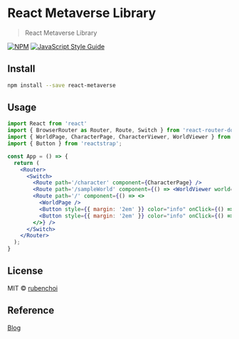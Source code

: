 # React Metaverse Library

> React Metaverse Library 

[![NPM](https://img.shields.io/npm/v/react-metaverse.svg)](https://www.npmjs.com/package/react-metaverse) [![JavaScript Style Guide](https://img.shields.io/badge/code_style-standard-brightgreen.svg)](https://standardjs.com)

## Install

```bash
npm install --save react-metaverse
```

## Usage

```jsx
import React from 'react'
import { BrowserRouter as Router, Route, Switch } from 'react-router-dom';
import { WorldPage, CharacterPage, CharacterViewer, WorldViewer } from 'react-metaverse'
import { Button } from 'reactstrap';

const App = () => {
  return (
    <Router>
      <Switch>
        <Route path='/character' component={CharacterPage} />
        <Route path='/sampleWorld' component={() => <WorldViewer world={'sample.fbx'} scale={0.05} hdri={'small_harbor_01_1k.hdr'} />} />
        <Route path='/' component={() => <>
          <WorldPage />
          <Button style={{ margin: '2em' }} color="info" onClick={() => window.location.href = '/character'}>Charater Viewer</Button>
          <Button style={{ margin: '2em' }} color="info" onClick={() => window.location.href = '/sampleWorld'}>Sample World</Button>
        </>} />
      </Switch>
    </Router>
  );
}
```

## License

MIT © [rubenchoi](https://github.com/rubenchoi)

## Reference

[Blog](https://rubenchoi.tistory.com/entry/metaverse-1?category=467531)
